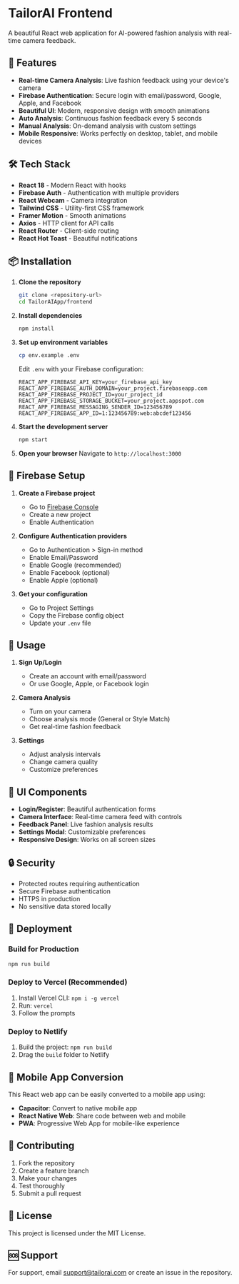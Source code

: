 # TailorAI Frontend

A beautiful React web application for AI-powered fashion analysis with real-time camera feedback.

## 🚀 Features

- **Real-time Camera Analysis**: Live fashion feedback using your device's camera
- **Firebase Authentication**: Secure login with email/password, Google, Apple, and Facebook
- **Beautiful UI**: Modern, responsive design with smooth animations
- **Auto Analysis**: Continuous fashion feedback every 5 seconds
- **Manual Analysis**: On-demand analysis with custom settings
- **Mobile Responsive**: Works perfectly on desktop, tablet, and mobile devices

## 🛠️ Tech Stack

- **React 18** - Modern React with hooks
- **Firebase Auth** - Authentication with multiple providers
- **React Webcam** - Camera integration
- **Tailwind CSS** - Utility-first CSS framework
- **Framer Motion** - Smooth animations
- **Axios** - HTTP client for API calls
- **React Router** - Client-side routing
- **React Hot Toast** - Beautiful notifications

## 📦 Installation

1. **Clone the repository**
   ```bash
   git clone <repository-url>
   cd TailorAIApp/frontend
   ```

2. **Install dependencies**
   ```bash
   npm install
   ```

3. **Set up environment variables**
   ```bash
   cp env.example .env
   ```
   
   Edit `.env` with your Firebase configuration:
   ```env
   REACT_APP_FIREBASE_API_KEY=your_firebase_api_key
   REACT_APP_FIREBASE_AUTH_DOMAIN=your_project.firebaseapp.com
   REACT_APP_FIREBASE_PROJECT_ID=your_project_id
   REACT_APP_FIREBASE_STORAGE_BUCKET=your_project.appspot.com
   REACT_APP_FIREBASE_MESSAGING_SENDER_ID=123456789
   REACT_APP_FIREBASE_APP_ID=1:123456789:web:abcdef123456
   ```

4. **Start the development server**
   ```bash
   npm start
   ```

5. **Open your browser**
   Navigate to `http://localhost:3000`

## 🔧 Firebase Setup

1. **Create a Firebase project**
   - Go to [Firebase Console](https://console.firebase.google.com/)
   - Create a new project
   - Enable Authentication

2. **Configure Authentication providers**
   - Go to Authentication > Sign-in method
   - Enable Email/Password
   - Enable Google (recommended)
   - Enable Facebook (optional)
   - Enable Apple (optional)

3. **Get your configuration**
   - Go to Project Settings
   - Copy the Firebase config object
   - Update your `.env` file

## 📱 Usage

1. **Sign Up/Login**
   - Create an account with email/password
   - Or use Google, Apple, or Facebook login

2. **Camera Analysis**
   - Turn on your camera
   - Choose analysis mode (General or Style Match)
   - Get real-time fashion feedback

3. **Settings**
   - Adjust analysis intervals
   - Change camera quality
   - Customize preferences

## 🎨 UI Components

- **Login/Register**: Beautiful authentication forms
- **Camera Interface**: Real-time camera feed with controls
- **Feedback Panel**: Live fashion analysis results
- **Settings Modal**: Customizable preferences
- **Responsive Design**: Works on all screen sizes

## 🔒 Security

- Protected routes requiring authentication
- Secure Firebase authentication
- HTTPS in production
- No sensitive data stored locally

## 🚀 Deployment

### Build for Production
```bash
npm run build
```

### Deploy to Vercel (Recommended)
1. Install Vercel CLI: `npm i -g vercel`
2. Run: `vercel`
3. Follow the prompts

### Deploy to Netlify
1. Build the project: `npm run build`
2. Drag the `build` folder to Netlify

## 📱 Mobile App Conversion

This React web app can be easily converted to a mobile app using:

- **Capacitor**: Convert to native mobile app
- **React Native Web**: Share code between web and mobile
- **PWA**: Progressive Web App for mobile-like experience

## 🤝 Contributing

1. Fork the repository
2. Create a feature branch
3. Make your changes
4. Test thoroughly
5. Submit a pull request

## 📄 License

This project is licensed under the MIT License.

## 🆘 Support

For support, email support@tailorai.com or create an issue in the repository.
